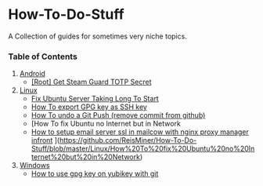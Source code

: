 # How-To-Do-Stuff
A Collection of guides for sometimes very niche topics.

### Table of Contents
1. [Android](https://github.com/ReisMiner/How-To-Do-Stuff/tree/master/Android)
   - [[Root] Get Steam Guard TOTP Secret](https://github.com/ReisMiner/How-To-Do-Stuff/blob/master/Android/%5BRoot%5D%20Get%20Steam%20Guard%20TOTP%20Secret.md)
2. [Linux](https://github.com/ReisMiner/How-To-Do-Stuff/tree/master/Linux)
   - [Fix Ubuntu Server Taking Long To Start](https://github.com/ReisMiner/How-To-Do-Stuff/blob/master/Linux/Fix%20Ubuntu%20Server%20Taking%20Long%20To%20Start.md)
   - [How To export GPG key as SSH key](https://github.com/ReisMiner/How-To-Do-Stuff/blob/master/Linux/How%20To%20export%20GPG%20key%20as%20SSH%20key.md)
   - [How To undo a Git Push (remove commit from github)](https://github.com/ReisMiner/How-To-Do-Stuff/blob/master/Linux/How%20To%20Undo%20Git%20Push.md)
   - [How To fix Ubuntu no Internet but in Network
   - [How to setup email server ssl in mailcow with nginx proxy manager infront](https://github.com/ReisMiner/How-To-Do-Stuff/blob/master/Linux/How%20to%20setup%20mailcow-dockerized%20with%20standalone%20nginx%20proxy%20manager%20infront.md)
](https://github.com/ReisMiner/How-To-Do-Stuff/blob/master/Linux/How%20To%20fix%20Ubuntu%20no%20Internet%20but%20in%20Network)
3. [Windows](https://github.com/ReisMiner/How-To-Do-Stuff/blob/master/Windows/)
   - [How to use gpg key on yubikey with git](https://github.com/ReisMiner/How-To-Do-Stuff/blob/master/Windows/How%20to%20use%20gpg%20key%20on%20yubikey%20with%20git.md)
